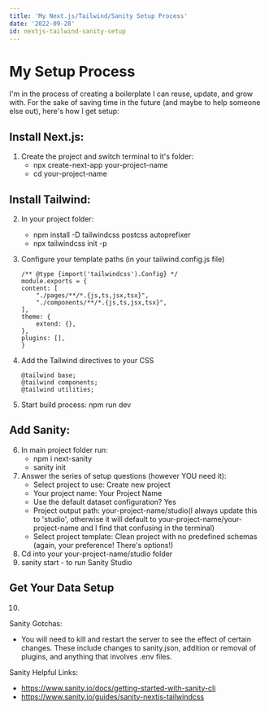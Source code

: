 ```yaml
---
title: 'My Next.js/Tailwind/Sanity Setup Process'
date: '2022-09-28'
id: nextjs-tailwind-sanity-setup
---
```


# My Setup Process
I'm in the process of creating a boilerplate I can reuse, update, and grow with. For the sake of saving time in the future (and maybe to help someone else out), here's how I get setup:

## Install Next.js:
1. Create the project and switch terminal to it's folder:
    - npx create-next-app your-project-name
    - cd your-project-name

## Install Tailwind:
2. In your project folder:
    - npm install -D tailwindcss postcss autoprefixer
    - npx tailwindcss init -p
3. Configure your template paths (in your tailwind.config.js file)

    ```
    /** @type {import('tailwindcss').Config} */
    module.exports = {
    content: [
        "./pages/**/*.{js,ts,jsx,tsx}",
        "./components/**/*.{js,ts,jsx,tsx}",
    ],
    theme: {
        extend: {},
    },
    plugins: [],
    }
    ```


4. Add the Tailwind directives to your CSS
    ```
    @tailwind base;
    @tailwind components;
    @tailwind utilities;
    ```
5. Start build process: npm run dev

## Add Sanity:
6. In main project folder run:
    - npm i next-sanity
    - sanity init
7. Answer the series of setup questions (however YOU need it):
    - Select project to use: Create new project
    - Your project name: Your Project Name
    - Use the default dataset configuration? Yes
    - Project output path: your-project-name/studio(I always update this to 'studio', otherwise it will default to your-project-name/your-project-name and I find that confusing in the terminal)
    - Select project template: Clean project with no predefined schemas (again, your preference!  There's options!)
8. Cd into your your-project-name/studio folder
9. sanity start - to run Sanity Studio

## Get Your Data Setup
10.



Sanity Gotchas:
- You will need to kill and restart the server to see the effect of certain changes. These include changes to sanity.json, addition or removal of plugins, and anything that involves .env files.

Sanity Helpful Links:
- https://www.sanity.io/docs/getting-started-with-sanity-cli
- https://www.sanity.io/guides/sanity-nextjs-tailwindcss